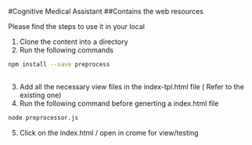 #Cognitive Medical Assistant 
##Contains the web resources

Please find the steps to use it in your local

1. Clone the content into a directory
2. Run the following commands
  ```sh 
  npm install --save preprocess
   
  ```
3. Add all the necessary view files in the index-tpl.html file ( Refer to the existing one)
4. Run the following command before generting a index.html file 

  ```sh 
  node preprocessor.js
  
  ```
5. Click on the index.html / open in crome for view/testing
